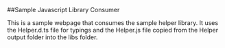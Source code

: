 ##Sample Javascript Library Consumer

This is a sample webpage that consumes the sample helper library.  It uses the Helper.d.ts file for typings and the Helper.js file copied from the Helper output folder into the libs folder.